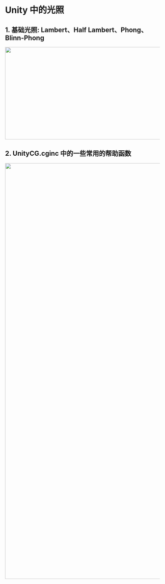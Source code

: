 # Unity 中的光照

## 1. 基础光照: Lambert、Half Lambert、Phong、Blinn-Phong
<div align=center>
<img src="https://user-images.githubusercontent.com/104584816/202620398-46dcafc2-e392-478e-89a0-bd1c9fe273db.png" width="1000" height="300">
</div>

## 2. UnityCG.cginc 中的一些常用的帮助函数
<div align=center>
<img src="https://user-images.githubusercontent.com/104584816/202622070-46e296cf-def5-403a-9527-58d6063a720b.png" width="800" height="1350">
</div>



